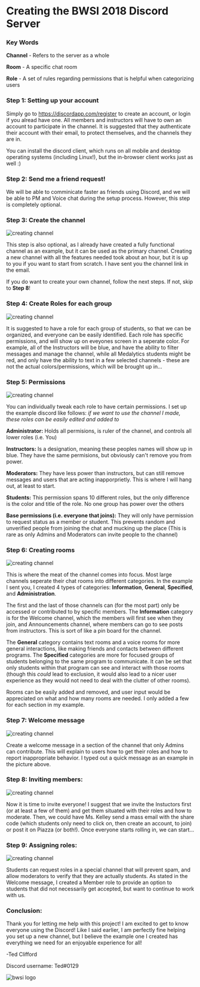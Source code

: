 # Creating the BWSI 2018 Discord Server

### Key Words
**Channel** - Refers to the server as a whole

**Room** - A specific chat room

**Role** - A set of rules regarding permissions that is helpful when categorizing users

### Step 1: Setting up your account

Simply go to https://discordapp.com/register to create an account, or login if you alread have one. All members and instructors will have to own an account to participate in the channel. It is suggested that they authenticate their account with their email, to protect themselves, and the channels they are in.

You can install the discord client, which runs on all mobile and desktop operating systems (including Linux!), but the in-browser client works just as well :) 

### Step 2: Send me a friend request!

We will be able to comminicate faster as friends using Discord, and we will be able to PM and Voice chat during the setup process. However, this step is completely optional.

### Step 3: Create the channel

![creating channel](https://github.com/edwardclifford/Discord/blob/master/Create.PNG)

This step is also optional, as I already have created a fully functional channel as an example, but it can be used as the primary channel. Creating a new channel with all the features needed took about an hour, but it is up to you if you want to start from scratch. I have sent you the channel link in the email.

If you do want to create your own channel, follow the next steps. If not, skip to **Step 8**!

### Step 4: Create Roles for each group

![creating channel](https://github.com/edwardclifford/Discord/blob/master/roles.PNG)

It is suggested to have a role for each group of students, so that we can be organized, and everyone can be easily identified. Each role has specific permissions, and will show up on eveyones screen in a seperate color. For example, all of the Instructors will be blue, and have the ability to filter messages and manage the channel, while all Medalytics students might be red, and only have the ability to text in a few selected channels - these are not the actual colors/permissions, which will be brought up in...

### Step 5: Permissions

![creating channel](https://github.com/edwardclifford/Discord/blob/master/permisions.PNG)

You can individually tweak each role to have certain permissions. I set up the example discord like follows: *if we want to use the channel I made, these roles can be easily edited and added to*

  **Administrator:** Holds all permisions, is ruler of the channel, and controls all lower roles (i.e. You)
  
  **Instructors:** Is a designation, meaning these peoples names will show up in blue. They have the same permisions, but obviously can't remove you from power.
  
  **Moderators:** They have less power than instructors, but can still remove messages and users that are acting inapporprietly. This is where I will hang out, at least to start.
  
  **Students:** This permission spans 10 different roles, but the only difference is the color and title of the role. No one group has power over the others
  
  **Base permissions (i.e. everyone that joins):** They will only have permission to request status as a member or student. This prevents random and unverified people from joining the chat and mucking up the place (This is rare as only Admins and Moderators can invite people to the channel)

### Step 6: Creating rooms

![creating channel](https://github.com/edwardclifford/Discord/blob/master/categories.PNG)

This is where the meat of the channel comes into focus. Most large channels seperate their chat rooms into different categories. In the example I sent you, I created 4 types of categories: **Information**, **General**, **Specified**, and **Administration**.

The first and the last of those channels can (for the most part) only be accessed or contributed to by specific members. The **Information** category is for the Welcome channel, which the members will first see when they join, and Announcements channel, where members can go to see posts from instructors. This is sort of like a pin board for the channel. 

The **General** category contains text rooms and a voice rooms for more general interactions, like making friends and contacts between different programs. The **Specified** categories are more for focused groups of students belonging to the same program to communicate. It can be set that only students within that program can see and interact with those rooms (though this *could* lead to exclusion, it would also lead to a nicer user experience as they would not need to deal with the clutter of other rooms). 

Rooms can be easily added and removed, and user input would be appreciated on what and how many rooms are needed. I only added a few for each section in my example.

### Step 7: Welcome message

![creating channel](https://github.com/edwardclifford/Discord/blob/master/welcome.PNG)

Create a welcome message in a section of the channel that only Admins can contribute. This will explain to users how to get their roles and how to report inappropriate behavior. I typed out a quick message as an example in the picture above.

### Step 8: Inviting members:

![creating channel](https://github.com/edwardclifford/Discord/blob/master/invite.PNG)

Now it is time to invite everyone! I suggest that we invite the Instuctors first (or at least a few of them) and get them situated with their roles and how to moderate. Then, we could have Ms. Kelley send a mass email with the share code (which students only need to click on, then create an account, to join) or post it on Piazza (or both!). Once everyone starts rolling in, we can start...

### Step 9: Assigning roles:

![creating channel](https://github.com/edwardclifford/Discord/blob/master/role%20assignment.PNG)

Students can request roles in a special channel that will prevent spam, and allow moderators to verify that they are actually students. As stated in the Welcome message, I created a Member role to provide an option to students that did not necessarily get accepted, but want to continue to work with us.

### Conclusion:

Thank you for letting me help with this project! I am excited to get to know everyone using the Discord! Like I said earlier, I am perfectly fine helping you set up a new channel, but I believe the example one I created has everything we need for an enjoyable experience for all!

-Ted Clifford

Discord username: Ted#0129

![bwsi logo](https://github.com/edwardclifford/Discord/blob/master/bw-logo.51ae55420332.png)
